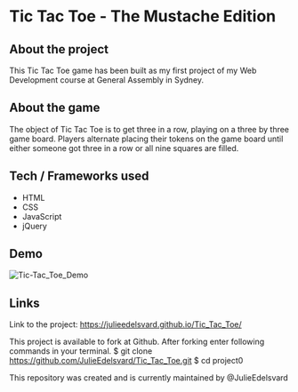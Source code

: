 
# Tic Tac Toe - The Mustache Edition

## About the project

This Tic Tac Toe game has been built as my first project of my Web Development course at General Assembly in Sydney.

## About the game

The object of Tic Tac Toe is to get three in a row, playing on a three by three game board. Players alternate placing their tokens on the game board until either someone got three in a row or all nine squares are filled.

## Tech / Frameworks used

* HTML
* CSS
* JavaScript
* jQuery

## Demo

![Tic-Tac_Toe_Demo](https://image.ibb.co/mQsy2d/tictactoe.png)

## Links

Link to the project: https://julieedelsvard.github.io/Tic_Tac_Toe/

This project is available to fork at Github.
After forking enter following commands in your terminal.
$ git clone https://github.com/JulieEdelsvard/Tic_Tac_Toe.git
$ cd project0

This repository was created and is currently maintained by @JulieEdelsvard
